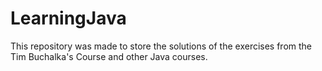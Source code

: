 # LearningJava
This repository was made to store the solutions of the exercises from the Tim Buchalka's Course and other Java courses.
